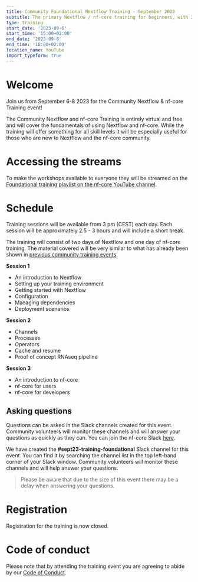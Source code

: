 ```yaml
---
title: Community Foundational Nextflow Training - September 2023
subtitle: The primary Nextflow / nf-core training for beginners, with 3 x 2.5 hour sessions.
type: training
start_date: '2023-09-6'
start_time: '15:00+02:00'
end_date: '2023-09-8'
end_time: '18:00+02:00'
location_name: YouTube
import_typeform: true
---
```


# Welcome

Join us from September 6-8 2023 for the Community Nextflow & nf-core Training event!

The Community Nextflow and nf-core Training is entirely virtual and free and will cover the fundamentals of using Nextflow and nf-core. While the training will offer something for all skill levels it will be especially useful for those who are new to Nextflow and the nf-core community.

# Accessing the streams

To make the workshops available to everyone they will be streamed on the [Foundational training playlist on the nf-core YouTube channel](https://www.youtube.com/playlist?list=PL3xpfTVZLcNiLFLiDqk_H5b3TBwvgO_-W).

# Schedule

Training sessions will be available from 3 pm (CEST) each day. Each session will be approximately 2.5 - 3 hours and will include a short break.

The training will consist of two days of Nextflow and one day of nf-core training. The material covered will be very similar to what has already been shown in [previous community training events](https://www.youtube.com/@nf-core/playlists?view=50&sort=dd&shelf_id=2).

**Session 1**

- An introduction to Nextflow
- Setting up your training environment
- Getting started with Nextflow
- Configuration
- Managing dependencies
- Deployment scenarios

**Session 2**

- Channels
- Processes
- Operators
- Cache and resume
- Proof of concept RNAseq pipeline

**Session 3**

- An introduction to nf-core
- nf-core for users
- nf-core for developers

## Asking questions

Questions can be asked in the Slack channels created for this event. Community volunteers will monitor these channels and will answer your questions as quickly as they can. You can join the nf-core Slack [here](https://nf-co.re/join/slack).

We have created the **#sept23-training-foundational** Slack channel for this event. You can find it by searching the channel list in the top left-hand corner of your Slack window. Community volunteers will monitor these channels and will help answer your questions.

> Please be aware that due to the size of this event there may be a delay when answering your questions.

# Registration

Registration for the training is now closed.

# Code of conduct

Please note that by attending the training event you are agreeing to abide by our [Code of Conduct](https://nf-co.re/code_of_conduct).
